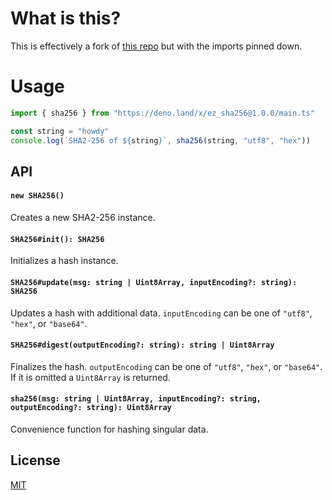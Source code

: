 # What is this?

This is effectively a fork of [this repo](https://github.com/chiefbiiko/sha256) but with the imports pinned down.

# Usage

``` ts
import { sha256 } from "https://deno.land/x/ez_sha256@1.0.0/main.ts"

const string = "howdy"
console.log(`SHA2-256 of ${string}`, sha256(string, "utf8", "hex"))
```

## API

#### `new SHA256()`

Creates a new SHA2-256 instance.

#### `SHA256#init(): SHA256`

Initializes a hash instance.

#### `SHA256#update(msg: string | Uint8Array, inputEncoding?: string): SHA256`

Updates a hash with additional data. `inputEncoding` can be one of `"utf8"`, `"hex"`, or `"base64"`.

#### `SHA256#digest(outputEncoding?: string): string | Uint8Array`

Finalizes the hash. `outputEncoding` can be one of `"utf8"`, `"hex"`, or `"base64"`. If it is omitted a `Uint8Array` is returned.

#### `sha256(msg: string | Uint8Array, inputEncoding?: string, outputEncoding?: string): Uint8Array`

Convenience function for hashing singular data.

## License

[MIT](./LICENSE)
